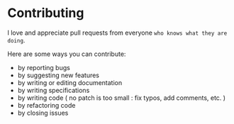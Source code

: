 # Contributing

I love and appreciate pull requests from everyone `who knows what they are doing`.

Here are some ways you can contribute:

- by reporting bugs
- by suggesting new features
- by writing or editing documentation
- by writing specifications
- by writing code ( no patch is too small : fix typos, add comments, etc. )
- by refactoring code
- by closing issues
